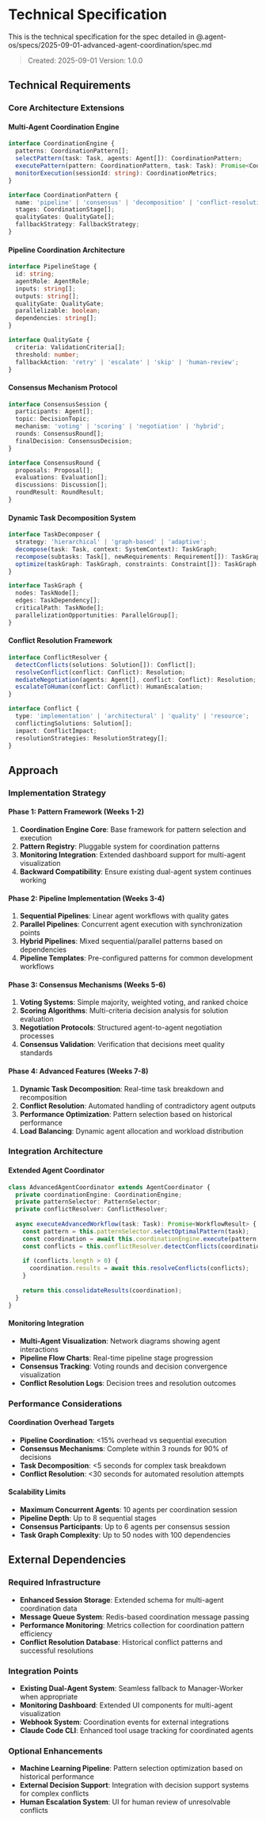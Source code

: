 # Technical Specification

This is the technical specification for the spec detailed in @.agent-os/specs/2025-09-01-advanced-agent-coordination/spec.md

> Created: 2025-09-01
> Version: 1.0.0

## Technical Requirements

### Core Architecture Extensions

#### Multi-Agent Coordination Engine
```typescript
interface CoordinationEngine {
  patterns: CoordinationPattern[];
  selectPattern(task: Task, agents: Agent[]): CoordinationPattern;
  executePattern(pattern: CoordinationPattern, task: Task): Promise<CoordinationResult>;
  monitorExecution(sessionId: string): CoordinationMetrics;
}

interface CoordinationPattern {
  name: 'pipeline' | 'consensus' | 'decomposition' | 'conflict-resolution';
  stages: CoordinationStage[];
  qualityGates: QualityGate[];
  fallbackStrategy: FallbackStrategy;
}
```

#### Pipeline Coordination Architecture
```typescript
interface PipelineStage {
  id: string;
  agentRole: AgentRole;
  inputs: string[];
  outputs: string[];
  qualityGate: QualityGate;
  parallelizable: boolean;
  dependencies: string[];
}

interface QualityGate {
  criteria: ValidationCriteria[];
  threshold: number;
  fallbackAction: 'retry' | 'escalate' | 'skip' | 'human-review';
}
```

#### Consensus Mechanism Protocol
```typescript
interface ConsensusSession {
  participants: Agent[];
  topic: DecisionTopic;
  mechanism: 'voting' | 'scoring' | 'negotiation' | 'hybrid';
  rounds: ConsensusRound[];
  finalDecision: ConsensusDecision;
}

interface ConsensusRound {
  proposals: Proposal[];
  evaluations: Evaluation[];
  discussions: Discussion[];
  roundResult: RoundResult;
}
```

#### Dynamic Task Decomposition System
```typescript
interface TaskDecomposer {
  strategy: 'hierarchical' | 'graph-based' | 'adaptive';
  decompose(task: Task, context: SystemContext): TaskGraph;
  recompose(subtasks: Task[], newRequirements: Requirement[]): TaskGraph;
  optimize(taskGraph: TaskGraph, constraints: Constraint[]): TaskGraph;
}

interface TaskGraph {
  nodes: TaskNode[];
  edges: TaskDependency[];
  criticalPath: TaskNode[];
  parallelizationOpportunities: ParallelGroup[];
}
```

#### Conflict Resolution Framework
```typescript
interface ConflictResolver {
  detectConflicts(solutions: Solution[]): Conflict[];
  resolveConflict(conflict: Conflict): Resolution;
  mediateNegotiation(agents: Agent[], conflict: Conflict): Resolution;
  escalateToHuman(conflict: Conflict): HumanEscalation;
}

interface Conflict {
  type: 'implementation' | 'architectural' | 'quality' | 'resource';
  conflictingSolutions: Solution[];
  impact: ConflictImpact;
  resolutionStrategies: ResolutionStrategy[];
}
```

## Approach

### Implementation Strategy

#### Phase 1: Pattern Framework (Weeks 1-2)
1. **Coordination Engine Core**: Base framework for pattern selection and execution
2. **Pattern Registry**: Pluggable system for coordination patterns
3. **Monitoring Integration**: Extended dashboard support for multi-agent visualization
4. **Backward Compatibility**: Ensure existing dual-agent system continues working

#### Phase 2: Pipeline Implementation (Weeks 3-4)
1. **Sequential Pipelines**: Linear agent workflows with quality gates
2. **Parallel Pipelines**: Concurrent agent execution with synchronization points
3. **Hybrid Pipelines**: Mixed sequential/parallel patterns based on dependencies
4. **Pipeline Templates**: Pre-configured patterns for common development workflows

#### Phase 3: Consensus Mechanisms (Weeks 5-6)
1. **Voting Systems**: Simple majority, weighted voting, and ranked choice
2. **Scoring Algorithms**: Multi-criteria decision analysis for solution evaluation
3. **Negotiation Protocols**: Structured agent-to-agent negotiation processes
4. **Consensus Validation**: Verification that decisions meet quality standards

#### Phase 4: Advanced Features (Weeks 7-8)
1. **Dynamic Task Decomposition**: Real-time task breakdown and recomposition
2. **Conflict Resolution**: Automated handling of contradictory agent outputs
3. **Performance Optimization**: Pattern selection based on historical performance
4. **Load Balancing**: Dynamic agent allocation and workload distribution

### Integration Architecture

#### Extended Agent Coordinator
```typescript
class AdvancedAgentCoordinator extends AgentCoordinator {
  private coordinationEngine: CoordinationEngine;
  private patternSelector: PatternSelector;
  private conflictResolver: ConflictResolver;
  
  async executeAdvancedWorkflow(task: Task): Promise<WorkflowResult> {
    const pattern = this.patternSelector.selectOptimalPattern(task);
    const coordination = await this.coordinationEngine.execute(pattern, task);
    const conflicts = this.conflictResolver.detectConflicts(coordination.results);
    
    if (conflicts.length > 0) {
      coordination.results = await this.resolveConflicts(conflicts);
    }
    
    return this.consolidateResults(coordination);
  }
}
```

#### Monitoring Integration
- **Multi-Agent Visualization**: Network diagrams showing agent interactions
- **Pipeline Flow Charts**: Real-time pipeline stage progression
- **Consensus Tracking**: Voting rounds and decision convergence visualization
- **Conflict Resolution Logs**: Decision trees and resolution outcomes

### Performance Considerations

#### Coordination Overhead Targets
- **Pipeline Coordination**: <15% overhead vs sequential execution
- **Consensus Mechanisms**: Complete within 3 rounds for 90% of decisions
- **Task Decomposition**: <5 seconds for complex task breakdown
- **Conflict Resolution**: <30 seconds for automated resolution attempts

#### Scalability Limits
- **Maximum Concurrent Agents**: 10 agents per coordination session
- **Pipeline Depth**: Up to 8 sequential stages
- **Consensus Participants**: Up to 6 agents per consensus session
- **Task Graph Complexity**: Up to 50 nodes with 100 dependencies

## External Dependencies

### Required Infrastructure
- **Enhanced Session Storage**: Extended schema for multi-agent coordination data
- **Message Queue System**: Redis-based coordination message passing
- **Performance Monitoring**: Metrics collection for coordination pattern efficiency
- **Conflict Resolution Database**: Historical conflict patterns and successful resolutions

### Integration Points
- **Existing Dual-Agent System**: Seamless fallback to Manager-Worker when appropriate
- **Monitoring Dashboard**: Extended UI components for multi-agent visualization
- **Webhook System**: Coordination events for external integrations
- **Claude Code CLI**: Enhanced tool usage tracking for coordinated agents

### Optional Enhancements
- **Machine Learning Pipeline**: Pattern selection optimization based on historical performance
- **External Decision Support**: Integration with decision support systems for complex conflicts
- **Human Escalation System**: UI for human review of unresolvable conflicts